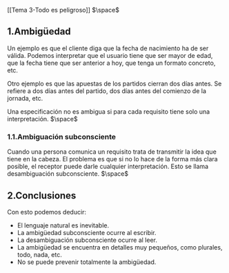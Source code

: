 [[Tema 3-Todo es peligroso]]
$\space$
## 1.Ambigüedad
Un ejemplo es que el cliente diga que la fecha de nacimiento ha de ser válida. Podemos interpretar que el usuario tiene que ser mayor de edad, que la fecha tiene que ser anterior a hoy, que tenga un formato concreto, etc. 

Otro ejemplo es que las apuestas de los partidos cierran dos días antes. Se refiere a dos días antes del partido, dos días antes del comienzo de la jornada, etc.

Una especificación no es ambigua si para cada requisito tiene solo una interpretación.
$\space$
### 1.1.Ambiguación subconsciente
Cuando una persona comunica un requisito trata de transmitir la idea que tiene en la cabeza. El problema es que si no lo hace de la forma más clara posible, el receptor puede darle cualquier interpretación. Esto se llama desambiguación subconsciente.
$\space$
## 2.Conclusiones
Con esto podemos deducir:
+ El lenguaje natural es inevitable.
+ La ambigüedad subconsciente ocurre al escribir.
+ La desambiguación subconsciente ocurre al leer.
+ La ambigüedad se encuentra en detalles muy pequeños, como plurales, todo, nada, etc.
+ No se puede prevenir totalmente la ambigüedad.

